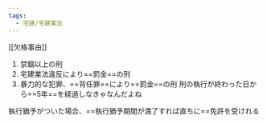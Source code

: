 ```yaml
---
tags:
  - 宅建/宅建業法
---
```

[[欠格事由]]
1. 禁錮以上の刑
2. 宅建業法違反により==罰金==の刑
3. 暴力的な犯罪、==背任罪==により==罰金==の刑
刑の執行が終わった日から==5年==を経過しなきゃなんだよね

執行猶予がついた場合、==執行猶予期間が満了すれば直ちに==免許を受けれる